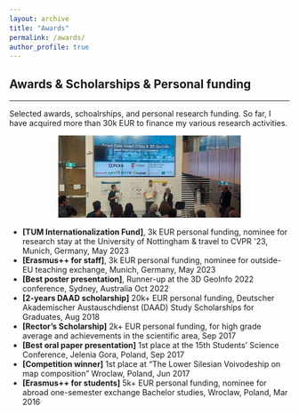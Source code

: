 ```yaml
---
layout: archive
title: "Awards"
permalink: /awards/
author_profile: true
---
```


## Awards & Scholarships & Personal funding
-----

Selected awards, schoalrships, and personal research funding. So far, I have acquired more than 30k EUR to finance my various research activities.

<p align="center">
    <img src="https://raw.githubusercontent.com/olafwysocki/olafwysocki.github.io/master/images/sydneyAward.jpeg" width="65%" title="OlafAtBalcony"/>
</p>

- **[TUM Internationalization Fund]**, 3k EUR personal funding, nominee for research stay at the University of Nottingham & travel to CVPR '23, Munich, Germany, May 2023 
- **[Erasmus++ for staff]**, 3k EUR personal funding, nominee for outside-EU teaching exchange, Munich, Germany, May 2023
- **[Best poster presentation]**, Runner-up at the 3D GeoInfo 2022 conference, Sydney, Australia Oct 2022
- **[2-years DAAD scholarship]** 20k+ EUR personal funding, Deutscher Akademischer Austauschdienst (DAAD) Study Scholarships for Graduates, Aug 2018
- **[Rector’s Scholarship]** 2k+ EUR personal funding, for high grade average and achievements in the scientific area, Sep 2017
- **[Best oral paper presentation]** 1st place at the 15th Students’ Science Conference, Jelenia Gora, Poland, Sep 2017
- **[Competition winner]** 1st place at “The Lower Silesian Voivodeship on map composition” Wroclaw, Poland, Jun 2017
- **[Erasmus++ for students]** 5k+ EUR personal funding, nominee for abroad one-semester exchange Bachelor studies, Wroclaw, Poland, Mar 2016  
